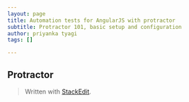```yaml
---
layout: page
title: Automation tests for AngularJS with protractor
subtitle: Protractor 101, basic setup and configuration
author: priyanka tyagi
tags: []

---
```


## Protractor

> Written with [StackEdit](https://stackedit.io/).
<!--stackedit_data:
eyJoaXN0b3J5IjpbMTYyNDM4NjEzMCwtMjk1MTY1Njk2LC0xNT
AzNDg2MDI5LDczMDk5ODExNiw1ODM2MDYxMzddfQ==
-->
